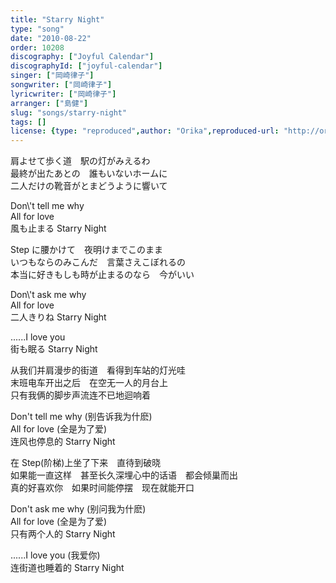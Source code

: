 ```yaml
---
title: "Starry Night"
type: "song"
date: "2010-08-22"
order: 10208
discography: ["Joyful Calendar"]
discographyId: ["joyful-calendar"]
singer: ["岡崎律子"]
songwriter: ["岡崎律子"]
lyricwriter: ["岡崎律子"]
arranger: ["島健"]
slug: "songs/starry-night"
tags: []
license: {type: "reproduced",author: "Orika",reproduced-url: "http://orikamushi.myweb.hinet.net/",reproduced-website: "織歌蟲網站"}
---
```


肩よせて歩く道　駅の灯がみえるわ   
最終が出たあとの　誰もいないホームに   
二人だけの靴音がとまどうように響いて   
  
Don\\'t tell me why   
All for love   
風も止まる Starry Night   
  
Step に腰かけて　夜明けまでこのまま   
いつもならのみこんだ　言葉さえこぼれるの   
本当に好きもしも時が止まるのなら　今がいい   
  
Don\\'t ask me why   
All for love   
二人きりね Starry Night   
  
......I love you   
街も眠る Starry Night  
  
从我们并肩漫步的街道　看得到车站的灯光哇   
末班电车开出之后　在空无一人的月台上   
只有我俩的脚步声流连不已地迴响着   
  
Don't tell me why (别告诉我为什麽)   
All for love (全是为了爱)   
连风也停息的 Starry Night   
  
在 Step(阶梯)上坐了下来　直待到破晓   
如果能一直这样　甚至长久深埋心中的话语　都会倾巢而出   
真的好喜欢你　如果时间能停摆　现在就能开口   
  
Don't ask me why (别问我为什麽)   
All for love (全是为了爱)   
只有两个人的 Starry Night   
  
......I love you (我爱你)   
连街道也睡着的 Starry Night
